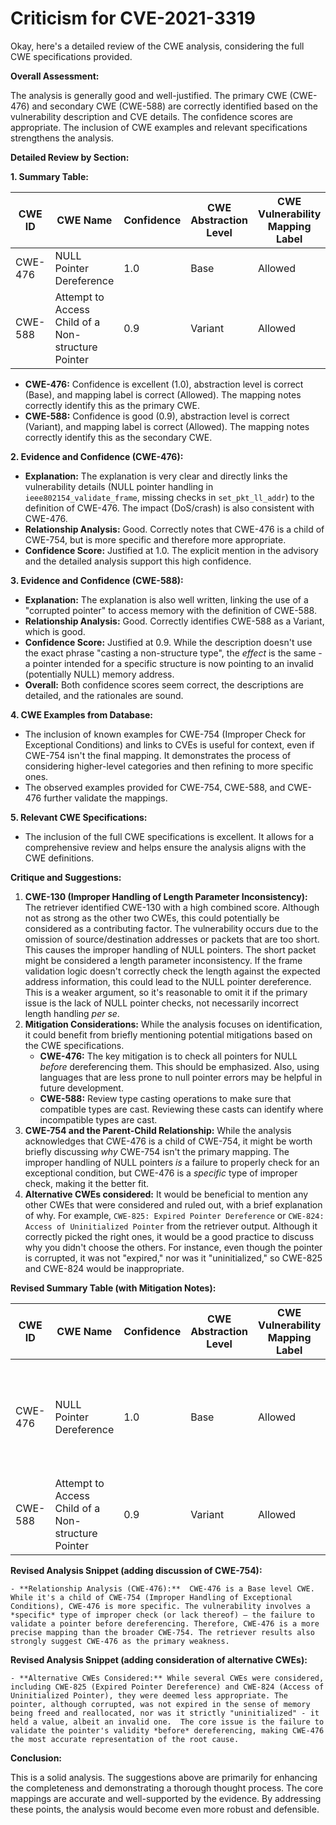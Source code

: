 # Criticism for CVE-2021-3319

Okay, here's a detailed review of the CWE analysis, considering the full CWE specifications provided.

**Overall Assessment:**

The analysis is generally good and well-justified. The primary CWE (CWE-476) and secondary CWE (CWE-588) are correctly identified based on the vulnerability description and CVE details. The confidence scores are appropriate. The inclusion of CWE examples and relevant specifications strengthens the analysis.

**Detailed Review by Section:**

**1. Summary Table:**

| CWE ID | CWE Name | Confidence | CWE Abstraction Level | CWE Vulnerability Mapping Label | CWE-Vulnerability Mapping Notes |
|---|---|---|---|---|---|
| CWE-476 | NULL Pointer Dereference | 1.0 | Base | Allowed | Primary CWE |
| CWE-588 | Attempt to Access Child of a Non-structure Pointer | 0.9 | Variant | Allowed | Secondary CWE |

*   **CWE-476:** Confidence is excellent (1.0), abstraction level is correct (Base), and mapping label is correct (Allowed).  The mapping notes correctly identify this as the primary CWE.
*   **CWE-588:** Confidence is good (0.9), abstraction level is correct (Variant), and mapping label is correct (Allowed). The mapping notes correctly identify this as the secondary CWE.

**2. Evidence and Confidence (CWE-476):**

*   **Explanation:** The explanation is very clear and directly links the vulnerability details (NULL pointer handling in `ieee802154_validate_frame`, missing checks in `set_pkt_ll_addr`) to the definition of CWE-476.  The impact (DoS/crash) is also consistent with CWE-476.
*   **Relationship Analysis:** Good. Correctly notes that CWE-476 is a child of CWE-754, but is more specific and therefore more appropriate.
*   **Confidence Score:**  Justified at 1.0.  The explicit mention in the advisory and the detailed analysis support this high confidence.

**3. Evidence and Confidence (CWE-588):**

*   **Explanation:** The explanation is also well written, linking the use of a "corrupted pointer" to access memory with the definition of CWE-588.
*   **Relationship Analysis:** Good. Correctly identifies CWE-588 as a Variant, which is good.
*   **Confidence Score:** Justified at 0.9.  While the description doesn't use the exact phrase "casting a non-structure type", the *effect* is the same - a pointer intended for a specific structure is now pointing to an invalid (potentially NULL) memory address.
*   **Overall:** Both confidence scores seem correct, the descriptions are detailed, and the rationales are sound.

**4. CWE Examples from Database:**

*   The inclusion of known examples for CWE-754 (Improper Check for Exceptional Conditions) and links to CVEs is useful for context, even if CWE-754 isn't the final mapping. It demonstrates the process of considering higher-level categories and then refining to more specific ones.
*   The observed examples provided for CWE-754, CWE-588, and CWE-476 further validate the mappings.

**5. Relevant CWE Specifications:**

*   The inclusion of the full CWE specifications is excellent. It allows for a comprehensive review and helps ensure the analysis aligns with the CWE definitions.

**Critique and Suggestions:**

1.  **CWE-130 (Improper Handling of Length Parameter Inconsistency):** The retriever identified CWE-130 with a high combined score. Although not as strong as the other two CWEs, this could potentially be considered as a contributing factor. The vulnerability occurs due to the omission of source/destination addresses or packets that are too short. This causes the improper handling of NULL pointers. The short packet might be considered a length parameter inconsistency. If the frame validation logic doesn't correctly check the length against the expected address information, this could lead to the NULL pointer dereference. This is a weaker argument, so it's reasonable to omit it if the primary issue is the lack of NULL pointer checks, not necessarily incorrect length handling *per se*.
2.  **Mitigation Considerations:** While the analysis focuses on identification, it could benefit from briefly mentioning potential mitigations based on the CWE specifications.
    *   **CWE-476:** The key mitigation is to check all pointers for NULL *before* dereferencing them. This should be emphasized. Also, using languages that are less prone to null pointer errors may be helpful in future development.
    *   **CWE-588:** Review type casting operations to make sure that compatible types are cast. Reviewing these casts can identify where incompatible types are cast.
3.  **CWE-754 and the Parent-Child Relationship:** While the analysis acknowledges that CWE-476 is a child of CWE-754, it might be worth briefly discussing *why* CWE-754 isn't the primary mapping. The improper handling of NULL pointers *is* a failure to properly check for an exceptional condition, but CWE-476 is a *specific* type of improper check, making it the better fit.
4.  **Alternative CWEs considered:** It would be beneficial to mention any other CWEs that were considered and ruled out, with a brief explanation of why. For example, `CWE-825: Expired Pointer Dereference` or `CWE-824: Access of Uninitialized Pointer` from the retriever output. Although it correctly picked the right ones, it would be a good practice to discuss why you didn't choose the others. For instance, even though the pointer is corrupted, it was not "expired," nor was it "uninitialized," so CWE-825 and CWE-824 would be inappropriate.

**Revised Summary Table (with Mitigation Notes):**

| CWE ID | CWE Name | Confidence | CWE Abstraction Level | CWE Vulnerability Mapping Label | CWE-Vulnerability Mapping Notes | Mitigation Notes |
|---|---|---|---|---|---|---|
| CWE-476 | NULL Pointer Dereference | 1.0 | Base | Allowed | Primary CWE |  Check all pointers for NULL *before* dereferencing. Consider languages less prone to NULL pointer errors. |
| CWE-588 | Attempt to Access Child of a Non-structure Pointer | 0.9 | Variant | Allowed | Secondary CWE | Review type casting operations to ensure type compatibility. |

**Revised Analysis Snippet (adding discussion of CWE-754):**

```
- **Relationship Analysis (CWE-476):**  CWE-476 is a Base level CWE. While it's a child of CWE-754 (Improper Handling of Exceptional Conditions), CWE-476 is more specific. The vulnerability involves a *specific* type of improper check (or lack thereof) – the failure to validate a pointer before dereferencing. Therefore, CWE-476 is a more precise mapping than the broader CWE-754. The retriever results also strongly suggest CWE-476 as the primary weakness.
```

**Revised Analysis Snippet (adding consideration of alternative CWEs):**

```
- **Alternative CWEs Considered:** While several CWEs were considered, including CWE-825 (Expired Pointer Dereference) and CWE-824 (Access of Uninitialized Pointer), they were deemed less appropriate. The pointer, although corrupted, was not expired in the sense of memory being freed and reallocated, nor was it strictly "uninitialized" - it held a value, albeit an invalid one.  The core issue is the failure to validate the pointer's validity *before* dereferencing, making CWE-476 the most accurate representation of the root cause.
```

**Conclusion:**

This is a solid analysis. The suggestions above are primarily for enhancing the completeness and demonstrating a thorough thought process. The core mappings are accurate and well-supported by the evidence. By addressing these points, the analysis would become even more robust and defensible.